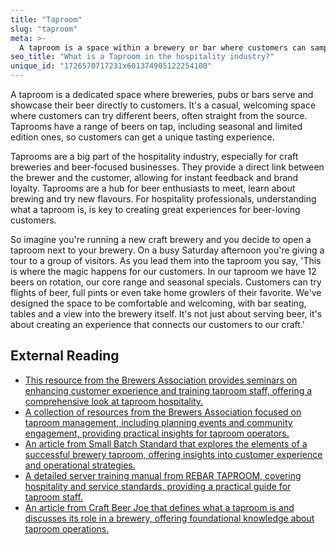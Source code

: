 ```yaml
---
title: "Taproom"
slug: "taproom"
meta: >-
  A taproom is a space within a brewery or bar where customers can sample and purchase the brewery's beers. It boosts direct sales and enhances customer experience.
seo_title: "What is a Taproom in the hospitality industry?"
unique_id: "1726570717231x601374905122254100"
---
```


A taproom is a dedicated space where breweries, pubs or bars serve and showcase their beer directly to customers. It's a casual, welcoming space where customers can try different beers, often straight from the source. Taprooms have a range of beers on tap, including seasonal and limited edition ones, so customers can get a unique tasting experience.

Taprooms are a big part of the hospitality industry, especially for craft breweries and beer-focused businesses. They provide a direct link between the brewer and the customer, allowing for instant feedback and brand loyalty. Taprooms are a hub for beer enthusiasts to meet, learn about brewing and try new flavours. For hospitality professionals, understanding what a taproom is, is key to creating great experiences for beer-loving customers.

So imagine you're running a new craft brewery and you decide to open a taproom next to your brewery. On a busy Saturday afternoon you're giving a tour to a group of visitors. As you lead them into the taproom you say, 'This is where the magic happens for our customers. In our taproom we have 12 beers on rotation, our core range and seasonal specials. Customers can try flights of beer, full pints or even take home growlers of their favorite. We've designed the space to be comfortable and welcoming, with bar seating, tables and a view into the brewery itself. It's not just about serving beer, it's about creating an experience that connects our customers to our craft.'

## External Reading

- [This resource from the Brewers Association provides seminars on enhancing customer experience and training taproom staff, offering a comprehensive look at taproom hospitality.](https://www.brewersassociation.org/playlist/cbc-2024-taproom-atmosphere-hospitality-seminars/)
- [A collection of resources from the Brewers Association focused on taproom management, including planning events and community engagement, providing practical insights for taproom operators.](https://www.brewersassociation.org/resource-hub/taproom/)
- [An article from Small Batch Standard that explores the elements of a successful brewery taproom, offering insights into customer experience and operational strategies.](https://sbstandard.com/inside-brewery-taproom/)
- [A detailed server training manual from REBAR TAPROOM, covering hospitality and service standards, providing a practical guide for taproom staff.](https://rebar-taproom.com/wp-content/uploads/2024/03/Server-Training-Manual.pdf)
- [An article from Craft Beer Joe that defines what a taproom is and discusses its role in a brewery, offering foundational knowledge about taproom operations.](https://www.craftbeerjoe.com/craft-beer-talk/what-is-a-taproom/)